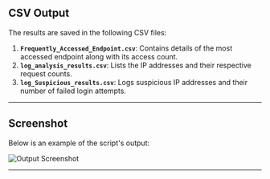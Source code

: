 ## CSV Output

The results are saved in the following CSV files:

1. **`Frequently_Accessed_Endpoint.csv`**: Contains details of the most accessed endpoint along with its access count.
2. **`log_analysis_results.csv`**: Lists the IP addresses and their respective request counts.
3. **`log_Suspicious_results.csv`**: Logs suspicious IP addresses and their number of failed login attempts.

---

## Screenshot

Below is an example of the script's output:

![Output Screenshot]([output.png?)

---

